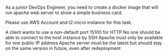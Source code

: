 As a junior DevOps Engineer, you need to create a docker image that will run apache web server to show a simple business card. 

Please use AWS Account and t2.micro instance for this task.

A client wants to use a non-default port 15100 for HTTP
No one should be able to connect to the host instance by SSH
Apache must only be available for one public IP address
Apache server must be the latest but should stay on the same version in future, even after redeployment